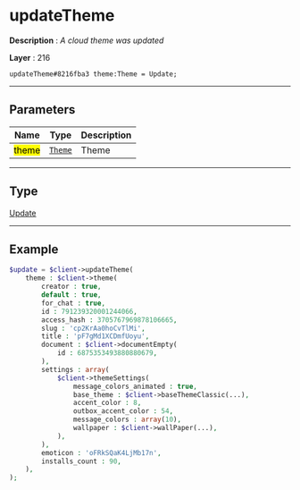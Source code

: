 # updateTheme

**Description** : *A cloud theme was updated*

**Layer** : 216

```tl
updateTheme#8216fba3 theme:Theme = Update;
```

---

## Parameters

| Name | Type | Description |
| :---: | :---: | :--- |
| <mark>theme</mark> | [`Theme`](type/Theme) | Theme |

---

## Type

[Update](type/Update)

---

## Example

```php
$update = $client->updateTheme(
	theme : $client->theme(
		creator : true,
		default : true,
		for_chat : true,
		id : 791239320001244066,
		access_hash : 3705767969878106665,
		slug : 'cp2KrAa0hoCvTlMi',
		title : 'pF7gMd1XCDmfUoyu',
		document : $client->documentEmpty(
			id : 6875353493880880679,
		),
		settings : array(
			$client->themeSettings(
				message_colors_animated : true,
				base_theme : $client->baseThemeClassic(...),
				accent_color : 8,
				outbox_accent_color : 54,
				message_colors : array(10),
				wallpaper : $client->wallPaper(...),
			),
		),
		emoticon : 'oFRkSQaK4LjMb17n',
		installs_count : 90,
	),
);
```